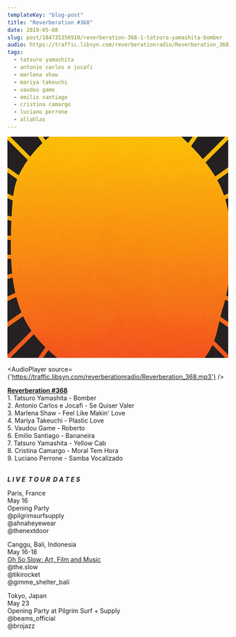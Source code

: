 ```yaml
---
templateKey: "blog-post"
title: "Reverberation #368"
date: 2019-05-08
slug: post/184735356910/reverberation-368-1-tatsuro-yamashita-bomber
audio: https://traffic.libsyn.com/reverberationradio/Reverberation_368.mp3
tags:
  - tatsuro yamashita
  - antonio carlos e jocafi
  - marlena shaw
  - mariya takeuchi
  - vaudou game
  - emilio santiago
  - cristina camargo
  - luciano perrone
  - allahlas
---
```


![Reverberation #368](../images/52ae400ed1cebb2351142e74c48ac894c37a9b8be705c79cc7f85e34424c97eb.jpg)

<AudioPlayer source={'https://traffic.libsyn.com/reverberationradio/Reverberation_368.mp3'} />

<p><a href="https://traffic.libsyn.com/reverberationradio/Reverberation_368.mp3"><b>Reverberation #368</b></a><br />1. Tatsuro Yamashita - Bomber<br />2. Antonio Carlos e Jocafi - Se Quiser Valer<br />3. Marlena Shaw - Feel Like Makin' Love<br />4. Mariya Takeuchi - Plastic Love<br />5. Vaudou Game - Roberto<br />6. Emilio Santiago - Bananeira<br />7. Tatsuro Yamashita - Yellow Cab<br />8. Cristina Camargo - Moral Tem Hora<br />9. Luciano Perrone - Samba Vocalizado<br /><br /></p><p><b><i>L I V E &nbsp;T O U R&nbsp; D A T E S</i></b></p><p>Paris, France<br />May 16<br />Opening Party<br />@pilgrimsurfsupply&nbsp;<br />@ahnaheyewear<br />@thenextdoor</p><p>Canggu, Bali, Indonesia<br />May 16-18 <br /><a href="www.OhSoSlow.co">Oh So Slow: Art, Film and Music </a><br />@the.slow<br />@tikirocket<br />@gimme_shelter_bali</p><p>Tokyo, Japan<br />May 23<br />Opening Party at Pilgrim Surf + Supply<br />@beams_official<br />@brojazz</p>

